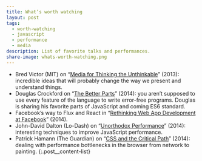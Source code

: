 ```yaml
---
title: What’s worth watching
layout: post
tags:
  - worth-watching
  - javascript
  - performance
  - media
description: List of favorite talks and performances.
share-image: whats-worth-watching.png
---
```


- Bred Victor (MIT) on “[Media for Thinking the Unthinkable](https://vimeo.com/67076984)” (2013): incredible ideas that will probably change the way we present and understand things.
- Douglas Crockford on “[The Better Parts](http://www.youtube.com/watch?v=bo36MrBfTk4)” (2014): you aren’t supposed to use every feature of the language to write error-free programs. Douglas is sharing his favorite parts of JavaScript and coming ES6 standard.
- Facebook’s way to Flux and React in “[Rethinking Web App Development at Facebook](http://www.youtube.com/watch?v=nYkdrAPrdcw)” (2014).
- John-David Dalton (Lo-Dash) on “[Unorthodox Performance](http://www.youtube.com/watch?v=NthmeLEhDDM)” (2014): interesting techniques to improve JavaScript performance.
- Patrick Hamann (The Guardian) on “[CSS and the Critical Path](http://www.youtube.com/watch?v=_0Fk85to6hA)” (2014): dealing with performance bottlenecks in the browser from network to painting.
{:.post__content-list}
